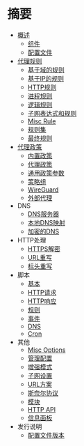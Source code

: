 # 摘要

* [概述](README.md)
  * [组件](overview/components.md)
  * [配置文件](overview/configuration.md)
* [代理规则](rule.md)
  * [基于域的规则](rule/domain-based.md)
  * [基于IP的规则](rule/ip-based.md)
  * [HTTP规则](rule/http.md)
  * [进程规则](rule/process.md)
  * [逻辑规则](rule/logical-rule.md)
  * [子网表达式和规则](rule/subnet.md)
  * [Misc Rule](rule/misc-rule.md)
  * [规则集](rule/ruleset.md)
  * [最终规则](rule/final.md)
* [代理政策](policy.md)
  * [内置政策](policy/built-in.md)
  * [代理政策](policy/proxy.md)
  * [通用政策参数](policy/parameters.md)
  * [策略组](policy/group.md)
  * [WireGuard](policy/wireguard.md)
  * [外部代理](policy/external-proxy.md)
* DNS
  * [DNS服务器](dns/dns-override.md)
  * [本地DNS映射](dns/local-dns-mapping.md)
  * [加密的DNS](dns/doh.md)
* HTTP处理
  * [HTTPS解密](http-processing/mitm.md)
  * [URL重写](http-processing/url-rewrite.md)
  * [标头重写](http-processing/header-rewrite.md)
* 脚本
  * [基本](scripting/common.md)
  * [HTTP请求](scripting/http-request.md)
  * [HTTP响应](scripting/http-response.md)
  * [规则](scripting/rule.md)
  * [事件](scripting/event.md)
  * [DNS](scripting/dns.md)
  * [Cron](scripting/cron.md)
* 其他
  * [Misc Options](others/misc-options.md)
  * [管理配置](others/managed-configuration.md)
  * [增强模式](others/enhanced-mode.md)
  * [子网设置](others/subnet-settings.md)
  * [URL方案](others/url-scheme.md)
  * [斯奈尔协议](others/snell.md)
  * [模块](others/module.md)
  * [HTTP API](others/http-api.md)
  * [信息面板](others/panel.md)
* 发行说明
  * [配置文件版本](release-note/profile-version.md)
